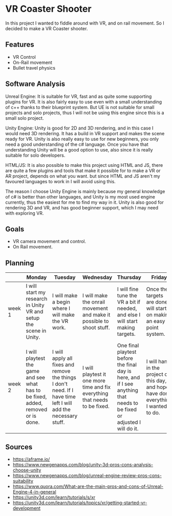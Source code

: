 # VR Coaster Shooter

In this project I wanted to fiddle around with VR, and on rail movement. So I decided to make a VR Coaster shooter.

## Features

- VR Control
- On-Rail movement
- Bullet travel physics

## Software Analysis 
Unreal Engine: It is suitable for VR, fast and as quite some supporting plugins for VR. It is also fairly easy to use even with a small understanding of c++ thanks to their blueprint system. But UE is not suitable for small projects and solo projects, thus I will not be using this engine since this is a small solo project.

Unity Engine: Unity is good for 2D and 3D rendering, and in this case I would need 3D rendering. It has a build in VR support and makes the scene ready for VR. Unity is also really easy to use for new beginners, you only need a good understanding of the c# language. Once you have that understanding Unity will be a good option to use, also since it is really suitable for solo developers.

HTML/JS: It is also possible to make this project using HTML and JS, there are quite a few plugins and tools that make it possible for to make a VR or AR project, depends on what you want. but since HTML and JS aren't my favoured languages to work in I will avoid using this.

The reason I choose Unity Engine is mainly because my general knowledge of c# is better than other languages, and Unity is my most used engine currently, thus the easiest for me to find my way in it. Unity is also good for rendering 3D and VR, and has good beginner support, which I may need with exploring VR.

## Goals 
- VR camera movement and control.
- On Rail movement.

## Planning 

| | Monday | Tuesday | Wednesday | Thursday | Friday |
| --- | --- | --- | --- | --- | --- |
|week 1 | I will start my research in Unity VR and setup the scene in Unity. | I will make a begin where I will make the VR work. | I will make the onrail movement and make it possible to shoot stuff. | I will fine tune the VR a bit if needed, and else I will start making targets. | Once the targets are done I will start on making an easy point system.
|week 2 | I will playtest the game and see what has to be fixed, added, removed or is done. | I will apply all fixes and remove the things I don't need. If I have time left I will add the necessary stuff. | I will playtest it one more time and fix everything that needs to  be fixed. | One final playtest before the final day is here, and if I see anything that needs to be fixed or adjusted I will do it. | I will hand in the project on this day, and hope I have done everything I wanted to do. 

## Sources
- https://aframe.io/
- https://www.newgenapps.com/blog/unity-3d-pros-cons-analysis-choose-unity
- https://www.newgenapps.com/blog/unreal-engine-review-pros-cons-suitability
- https://www.quora.com/What-are-the-main-pros-and-cons-of-Unreal-Engine-4-in-general
- https://unity3d.com/learn/tutorials/s/xr
- https://unity3d.com/learn/tutorials/topics/xr/getting-started-vr-development
